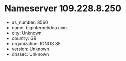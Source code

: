 # Nameserver 109.228.8.250

* as_number: 8560
* name: biginternetidea.com.
* city: Unknown
* country: GB
* organization: IONOS SE
* version: Unknown
* dnssec: Unknown
